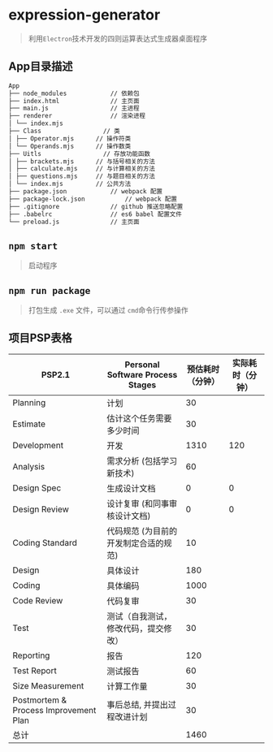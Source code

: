 # expression-generator
> 利用`Electron`技术开发的四则运算表达式生成器桌面程序

## App目录描述
```txt
App
├── node_modules 			// 依赖包
├── index.html 				// 主页面
├── main.js 				// 主进程
├── renderer 				// 渲染进程
│ └── index.mjs
├── Class 				  // 类
│ ├── Operator.mjs      // 操作符类
│ └── Operands.mjs      // 操作数类
├── Uitls 				  // 存放功能函数
│ ├── brackets.mjs      // 与括号相关的方法
│ ├── calculate.mjs     // 与计算相关的方法
│ ├── questions.mjs     // 与题目相关的方法
│ └── index.mjs         // 公共方法      
├── package.json 			// webpack 配置
├── package-lock.json 			// webpack 配置
├── .gitignore 				// github 推送忽略配置
├── .babelrc 				// es6 babel 配置文件
└── preload.js 				// 主页面
```

## `npm start`
> 启动程序

## `npm run package`
> 打包生成 `.exe` 文件，可以通过 `cmd`命令行传参操作

## 项目PSP表格
PSP2.1 | Personal Software Process Stages | 预估耗时（分钟） | 实际耗时（分钟）
-|-|-|-
Planning | 计划 | 30 | 
Estimate | 估计这个任务需要多少时间 | 30 | 
Development | 开发 | 1310 | 120
Analysis | 需求分析 (包括学习新技术) | 60 | 
Design Spec | 生成设计文档 | 0 | 0
Design Review | 设计复审 (和同事审核设计文档) | 0 | 0
Coding Standard | 代码规范 (为目前的开发制定合适的规范) | 10 | 
Design | 具体设计 | 180 | 
Coding | 具体编码 | 1000 | 
Code Review | 代码复审 | 30 |
Test | 测试（自我测试，修改代码，提交修改） | 30 |
Reporting | 报告 | 120 |
Test Report | 测试报告 | 60 |
Size Measurement | 计算工作量 | 30 |
Postmortem & Process Improvement Plan | 事后总结, 并提出过程改进计划 | 30 |
总计 |  | 1460 | 

